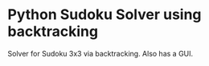 <h1>Python Sudoku Solver using backtracking</h1>

<p>Solver for Sudoku 3x3 via backtracking. Also has a GUI.</p>
